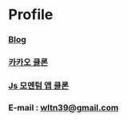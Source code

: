# Profile 

### [Blog](https://velog.io/@wltn39)

### [카카오 클론](https://wltn39.github.io/kokoa_clone/)

### [Js 모멘텀 앱 클론](https://wltn39.github.io/mometum_clone/) 

### E-mail : wltn39@gmail.com
